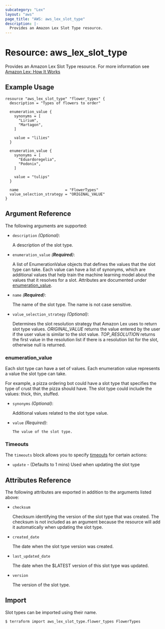 ```yaml
---
subcategory: "Lex"
layout: "aws"
page_title: "AWS: aws_lex_slot_type"
description: |-
  Provides an Amazon Lex Slot Type resource.
---
```


# Resource: aws_lex_slot_type

Provides an Amazon Lex Slot Type resource. For more information see
[Amazon Lex: How It Works](https://docs.aws.amazon.com/lex/latest/dg/how-it-works.html)

## Example Usage

```hcl
resource "aws_lex_slot_type" "flower_types" {
  description = "Types of flowers to order"

  enumeration_value {
    synonyms = [
      "Lirium",
      "Martagon",
    ]

    value = "lilies"
  }

  enumeration_value {
    synonyms = [
      "Eduardoregelia",
      "Podonix",
    ]

    value = "tulips"
  }

  name                     = "FlowerTypes"
  value_selection_strategy = "ORIGINAL_VALUE"
}
```

## Argument Reference

The following arguments are supported:

* `description` _(Optional)_:

	A description of the slot type.

* `enumeration_value` _(**Required**)_:

	A list of EnumerationValue objects that defines the values that the slot type can take. Each
	value can have a list of synonyms, which are additional values that help train the machine
	learning model about the values that it resolves for a slot. Attributes are documented under
  [enumeration_value](#enumeration_value-1).

* `name` _(**Required**)_:

	The name of the slot type. The name is not case sensitive.

* `value_selection_strategy` _(Optional)_:

	Determines the slot resolution strategy that Amazon Lex uses to return slot type values.
	*ORIGINAL_VALUE* returns the value entered by the user if the user value is similar to the slot
	value. *TOP_RESOLUTION* returns the first value in the resolution list if there is a resolution
	list for the slot, otherwise null is returned.

### enumeration_value

Each slot type can have a set of values. Each enumeration value represents a value the slot type
can take.

For example, a pizza ordering bot could have a slot type that specifies the type of crust that the pizza should have. The slot type could include the values: thick, thin, stuffed.

* `synonyms` _(Optional)_:

    Additional values related to the slot type value.

* `value` _(Required)_:

	  The value of the slot type.

### Timeouts

The `timeouts` block allows you to specify [timeouts](https://www.terraform.io/docs/configuration/resources.html#timeouts) for certain actions:

* `update` - (Defaults to 1 mins) Used when updating the slot type

## Attributes Reference

The following attributes are exported in addition to the arguments listed above:

* `checksum`

	Checksum identifying the version of the slot type that was created. The checksum is not included
	as an argument because the resource will add it automatically when updating the slot type.

* `created_date`

	The date when the slot type version was created.

* `last_updated_date`

	The date when the $LATEST version of this slot type was updated.

* `version`

	The version of the slot type.

## Import

Slot types can be imported using their name.

```
$ terraform import aws_lex_slot_type.flower_types FlowerTypes
```
